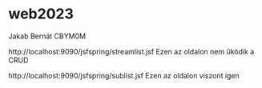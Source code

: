 # web2023
 
Jakab Bernát CBYM0M

http://localhost:9090/jsfspring/streamlist.jsf
Ezen az oldalon nem űködik a CRUD

http://localhost:9090/jsfspring/sublist.jsf
Ezen az oldalon viszont igen